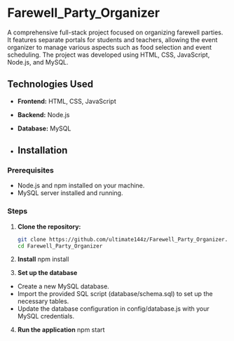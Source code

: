 # Farewell_Party_Organizer
A comprehensive full-stack project focused on organizing farewell parties. It features separate portals for students and teachers, allowing the event organizer to manage various aspects such as food selection and event scheduling. The project was developed using HTML, CSS, JavaScript, Node.js, and MySQL.

## Technologies Used
- **Frontend:** HTML, CSS, JavaScript
- **Backend:** Node.js
- **Database:** MySQL

- ## Installation

### Prerequisites
- Node.js and npm installed on your machine.
- MySQL server installed and running.

### Steps
1. **Clone the repository:**
   ```bash
   git clone https://github.com/ultimate144z/Farewell_Party_Organizer.git
   cd Farewell_Party_Organizer

2. **Install**
   npm install

3. **Set up the database**
- Create a new MySQL database.
- Import the provided SQL script (database/schema.sql) to set up the necessary tables.
- Update the database configuration in config/database.js with your MySQL credentials.

4. **Run the application**
   npm start

   
